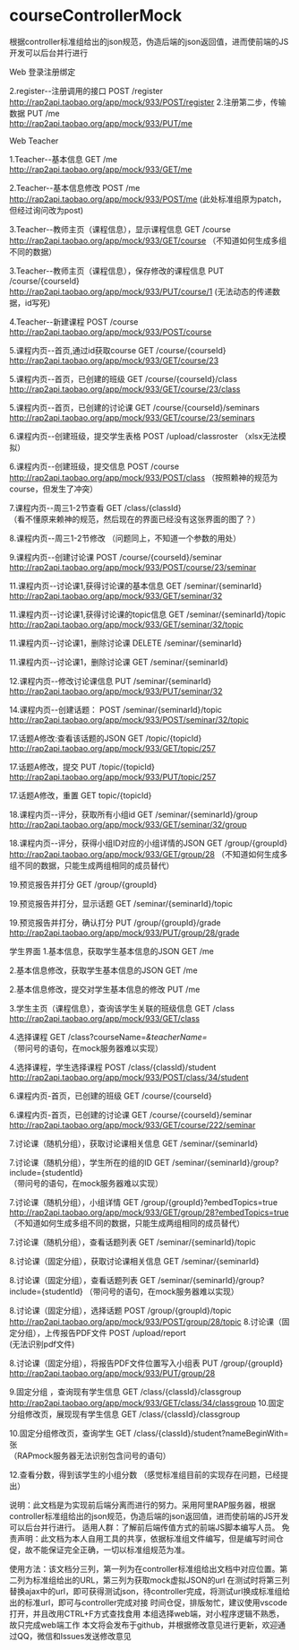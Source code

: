 # courseControllerMock
根据controller标准组给出的json规范，伪造后端的json返回值，进而使前端的JS开发可以后台并行进行

Web 登录注册绑定

2.register--注册调用的接口    POST /register     
    http://rap2api.taobao.org/app/mock/933/POST/register
2.注册第二步，传输数据         PUT /me      
    http://rap2api.taobao.org/app/mock/933/PUT/me 

Web Teacher

1.Teacher--基本信息          GET /me    
    http://rap2api.taobao.org/app/mock/933/GET/me

2.Teacher--基本信息修改       POST /me  
    http://rap2api.taobao.org/app/mock/933/POST/me     (此处标准组原为patch，但经过询问改为post)

3.Teacher--教师主页（课程信息），显示课程信息    GET /course      
    http://rap2api.taobao.org/app/mock/933/GET/course （不知道如何生成多组不同的数据）

3.Teacher--教师主页（课程信息），保存修改的课程信息     PUT /course/{courseId}    
    http://rap2api.taobao.org/app/mock/933/PUT/course/1   (无法动态的传递数据，id写死)

4.Teacher--新建课程    POST /course    
    http://rap2api.taobao.org/app/mock/933/POST/course

5.课程内页--首页,通过id获取course    GET /course/{courseId}    
    http://rap2api.taobao.org/app/mock/933/GET/course/23

5.课程内页--首页，已创建的班级    GET /course/{courseId}/class    
    http://rap2api.taobao.org/app/mock/933/GET/course/23/class

5.课程内页--首页，已创建的讨论课    GET /course/{courseId}/seminars   
    http://rap2api.taobao.org/app/mock/933/GET/course/23/seminars

6.课程内页--创建班级，提交学生表格    POST /upload/classroster   （xlsx无法模拟）

6.课程内页--创建班级，提交信息    POST /course    
    http://rap2api.taobao.org/app/mock/933/POST/class   （按照赖神的规范为course，但发生了冲突）

7.课程内页--周三1-2节查看    GET /class/{classId}   
      （看不懂原来赖神的规范，然后现在的界面已经没有这张界面的图了？）

8.课程内页--周三1-2节修改   （问题同上，不知道一个参数的用处）

9.课程内页--创建讨论课   POST /course/{courseId}/seminar
    http://rap2api.taobao.org/app/mock/933/POST/course/23/seminar

11.课程内页--讨论课1,获得讨论课的基本信息    GET /seminar/{seminarId}
    http://rap2api.taobao.org/app/mock/933/GET/seminar/32

11.课程内页--讨论课1,获得讨论课的topic信息    GET /seminar/{seminarId}/topic    
    http://rap2api.taobao.org/app/mock/933/GET/seminar/32/topic

11.课程内页--讨论课1，删除讨论课    DELETE /seminar/{seminarId}

11.课程内页--讨论课1，删除讨论课    GET /seminar/{seminarId}

12.课程内页--修改讨论课信息    PUT /seminar/{seminarId}   
    http://rap2api.taobao.org/app/mock/933/PUT/seminar/32

14.课程内页--创建话题：    POST /seminar/{seminarId}/topic   
    http://rap2api.taobao.org/app/mock/933/POST/seminar/32/topic

17.话题A修改:查看该话题的JSON    GET /topic/{topicId}   
    http://rap2api.taobao.org/app/mock/933/GET/topic/257

17.话题A修改，提交     PUT /topic/{topicId}    
    http://rap2api.taobao.org/app/mock/933/PUT/topic/257

17.话题A修改，重置     GET topic/{topicId}

18.课程内页--评分，获取所有小组id   GET /seminar/{seminarId}/group
    http://rap2api.taobao.org/app/mock/933/GET/seminar/32/group

18.课程内页--评分，获得小组ID对应的小组详情的JSON    GET /group/{groupId}
    http://rap2api.taobao.org/app/mock/933/GET/group/28    （不知道如何生成多组不同的数据，只能生成两组相同的成员替代）

19.预览报告并打分  GET /group/{groupId}   

19.预览报告并打分，显示话题    GET /seminar/{seminarId}/topic   

19.预览报告并打分，确认打分    PUT /group/{groupId}/grade     
    http://rap2api.taobao.org/app/mock/933/PUT/group/28/grade


学生界面
1.基本信息，获取学生基本信息的JSON    GET /me   

2.基本信息修改，获取学生基本信息的JSON    GET /me   

2.基本信息修改，提交对学生基本信息的修改   PUT /me    

3.学生主页（课程信息），查询该学生关联的班级信息    GET /class     
    http://rap2api.taobao.org/app/mock/933/GET/class

4.选择课程 GET /class?courseName=*&teacherName=*  
     （带问号的语句，在mock服务器难以实现）

4.选择课程，学生选择课程    POST /class/{classId}/student    
    http://rap2api.taobao.org/app/mock/933/POST/class/34/student

6.课程内页-首页，已创建的班级   GET /course/{courseId}

6.课程内页-首页，已创建的讨论课    GET /course/{courseId}/seminar    
    http://rap2api.taobao.org/app/mock/933/GET/course/222/seminar

7.讨论课（随机分组），获取讨论课相关信息    GET /seminar/{seminarId}

7.讨论课（随机分组），学生所在的组的ID    GET /seminar/{seminarId}/group?include={studentId}    
   （带问号的语句，在mock服务器难以实现）

7.讨论课（随机分组），小组详情    GET /group/{groupId}?embedTopics=true    
    http://rap2api.taobao.org/app/mock/933/GET/group/28?embedTopics=true  （不知道如何生成多组不同的数据，只能生成两组相同的成员替代）

7.讨论课（随机分组），查看话题列表    GET /seminar/{seminarId}/topic 

8.讨论课（固定分组），获取讨论课相关信息     GET /seminar/{seminarId}

8.讨论课（固定分组），查看话题列表    GET /seminar/{seminarId}/group?include={studentId}
    （带问号的语句，在mock服务器难以实现）

8.讨论课（固定分组），选择话题    POST /group/{groupId}/topic    
    http://rap2api.taobao.org/app/mock/933/POST/group/28/topic
8.讨论课（固定分组），上传报告PDF文件    POST /upload/report    
    (无法识别pdf文件)

8.讨论课（固定分组），将报告PDF文件位置写入小组表    PUT /group/{groupId}   
    http://rap2api.taobao.org/app/mock/933/PUT/group/28

9.固定分组 ，查询现有学生信息    GET /class/{classId}/classgroup    
    http://rap2api.taobao.org/app/mock/933/GET/class/34/classgroup
10.固定分组修改页，展现现有学生信息     GET /class/{classId}/classgroup 

10.固定分组修改页，查询学生    GET /class/{classId}/student?nameBeginWith=张    
    （RAPmock服务器无法识别包含问号的语句）        

12.查看分数，得到该学生的小组分数    （感觉标准组目前的实现存在问题，已经提出）



说明：此文档是为实现前后端分离而进行的努力。采用阿里RAP服务器，根据controller标准组给出的json规范，伪造后端的json返回值，进而使前端的JS开发可以后台并行进行。
适用人群：了解前后端传值方式的前端JS脚本编写人员。
免责声明：此文档为本人自用工具的共享，依据标准组文件编写，但是编写时间仓促，故不能保证完全正确，一切以标准组规范为准。

使用方法：该文档分三列，第一列为在controller标准组给出文档中对应位置。第二列为标准组给出的URL，第三列为获取mock虚拟JSON的url
在测试时将第三列替换ajax中的url，即可获得测试json，待controller完成，将测试url换成标准组给出的标准url，即可与controller完成对接
时间仓促，排版匆忙，建议使用vscode打开，并且改用CTRL+F方式查找食用
本组选择web端，对小程序逻辑不熟悉，故只完成web端工作
本文将会发布于github，并根据修改意见进行更新，欢迎通过QQ，微信和Issues发送修改意见
